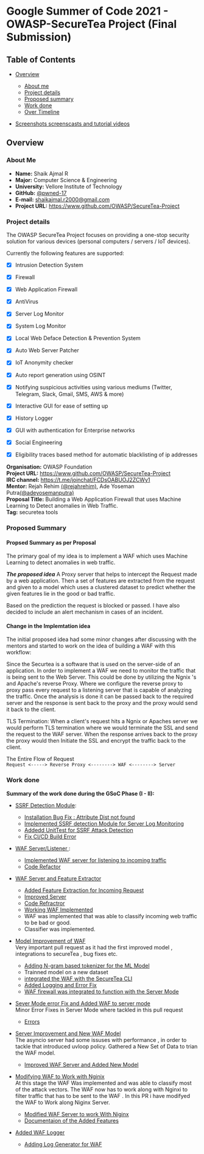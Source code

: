# Google Summer of Code 2021 - OWASP-SecureTea Project (Final Submission)

## Table of Contents

- [Overview](#overview)
    - [About me](#about-me)
    - [Project details](#project-details)
    - [Proposed summary](#proposed-summary)
    - [Work done](#work-done)
    - [Over Timeline](#timeline)

- [Screenshots screenscasts and tutorial videos](#screenshots-screenscasts-and-tutorial-videos)

## Overview

### About Me

- **Name:** Shaik Ajmal R
- **Major:** Computer Science & Engineering
- **University:** Vellore Institute of Technology 
- **GitHub:** [@pwned-17](https://github.com/pwned-17)
- **E-mail:** shaikajmal.r2000@gmail.com
- **Project URL:** https://www.github.com/OWASP/SecureTea-Project<br>

### Project details

The OWASP SecureTea Project focuses on providing a one-stop security solution for various devices (personal computers / servers / IoT devices).

Currently the following features are supported:

- [x] Intrusion Detection System
- [x] Firewall
- [x] Web Application Firewall
- [x] AntiVirus
- [x] Server Log Monitor
- [x] System Log Monitor
- [x] Local Web Deface Detection & Prevention System
- [x] Auto Web Server Patcher
- [x] IoT Anonymity checker
- [x] Auto report generation using OSINT
- [x] Notifying suspicious activities using various mediums (Twitter, Telegram, Slack, Gmail, SMS, AWS & more)
- [x] Interactive GUI for ease of setting up
- [x] History Logger
- [x] GUI with authentication for Enterprise networks
- [x] Social Engineering
- [x] Eligibility traces based method for automatic blacklisting of ip addresses



**Organisation:** OWASP Foundation<br>
**Project URL:** https://www.github.com/OWASP/SecureTea-Project<br>
**IRC channel:** https://t.me/joinchat/FCDsOABUOJ2ZCWy1<br>
**Mentor:** Rejah Rehim [(@rejahrehim)](https://github.com/rejahrehim), Ade Yoseman Putra[(@adeyosemanputra)](https://github.com/adeyosemanputra)<br>
**Proposal Title:** Building a Web Application Firewall that uses Machine Learning to Detect anomalies in Web Traffic.<br>
**Tag:** securetea tools<br>

### Proposed Summary 

#### Propsed Summary as per Proposal 

The primary goal of my idea is to implement a WAF which uses Machine Learning to detect anomalies in web traffic.

***The proposed idea***
A Proxy server that helps to intercept the Request made by a web application. Then a set of features are extracted from the request and given to a model which uses a clustered dataset to predict whether the given features lie in the good or bad traffic.

Based on the prediction the request is blocked or passed. I have also decided to include an alert mechanism in cases of an incident.

#### Change in the Implemtation idea
The initial  proposed idea had some minor changes after discussing with the mentors and started to work on the idea of building a WAF with this workflow:

Since the Securtea is a software that is used on the server-side of an application. In order to implement a WAF we need to monitor the traffic that is being sent to the Web Server. This could be done by utilizing the Ngnix 's and Apache's reverse Proxy.
Where we configure the reverse proxy to proxy pass every request to a listening server that is capable of analyzing the traffic. Once the analysis is done it can be passed back to the required server and the response is sent back to the proxy and the proxy would send it back to the client.

TLS Termination: When a client's request hits a Ngnix or Apaches server we would perform TLS termination where we would terminate the SSL and send the request to the WAF server.
When the response arrives back to the proxy the proxy would then Initiate the SSL and encrypt the traffic back to the client.

The Entire Flow of Request <br>
```Request <-----> Reverse Proxy <--------> WAF <--------> Server```

### Work done

**Summary of the work done during the GSoC Phase (I - II):**

- [SSRF Detection Module](https://github.com/OWASP/SecureTea-Project/pull/278):
     - [Installation Bug Fix : Attribute Dist not found](https://github.com/OWASP/SecureTea-Project/pull/278/commits/97f00ec2678c40e1b3c48f0f4e843ae335b53a28)
     - [ Implemented SSRF detection Module for Server Log Monitoring](https://github.com/OWASP/SecureTea-Project/pull/278/commits/bb1fb003b8fc5e0c34477f28f185f5f9d25795d3)
     - [ Addedd UnitTest for SSRF Attack Detection ](https://github.com/OWASP/SecureTea-Project/pull/278/commits/f55ac5ecf03803e4833faa435eba2350a2f46443)
     - [Fix CI/CD Build Error ](https://github.com/OWASP/SecureTea-Project/pull/278/commits/40aa8e4c6bc5bf1ff16ca9ab08aa7bb9211f75d3)
   
     
- [WAF Server/Listener ](https://github.com/OWASP/SecureTea-Project/pull/278):
    - [Implemented WAF server for listening to incoming traffic](https://github.com/OWASP/SecureTea-Project/pull/281/commits/f10e333e99abca3a65e81176a1c33f6c940b9961)
    - [Code Refactor](https://github.com/OWASP/SecureTea-Project/pull/281/commits/439b551e0c160c94abbbf32e4cfebc7611f3ffb8)
    
- [WAF Server and Feature Extractor](https://github.com/OWASP/SecureTea-Project/pull/287)
    - [Added Feature Extraction for Incoming Request](https://github.com/OWASP/SecureTea-Project/pull/287/commits/669f66874da1342e7dcec3d09d312230056d3908)
    - [Improved Server](https://github.com/OWASP/SecureTea-Project/pull/287/commits/bd978f5490a5d3dbef0b80058f484812b2341df6)
    - [Code Refractror](https://github.com/OWASP/SecureTea-Project/pull/287/commits/a79c3f5a79e0958012e31d4a7818452d65c1007c)
    - [Working WAF Implemented](https://github.com/OWASP/SecureTea-Project/pull/287/commits/5a26fb52e53f35a914f126d7d29823f2cb5ee680)
    - WAF was implemented that was able to classify incoming web traffic to be bad or good.
    - Classifier was implemented.
    
    
- [Model Improvement of WAF](https://github.com/OWASP/SecureTea-Project/pull/290)
   <br>
   Very important pull request as it had the first improved model , integrations to secureTea , bug fixes etc.
    - [Adding N-gram based tokenizer for the ML Model](https://github.com/OWASP/SecureTea-Project/pull/290/commits/b5c9debc214e74331c4e5e77bf94305b900e14e3)
    - Trainned model on a new dataset
    - [integrated the WAF with the SecureTea CLI ](https://github.com/OWASP/SecureTea-Project/pull/290/commits/5eb4ef9781dc2b2aa8ece71904fa376b674dfbcb)
    - [Added Logging and Error Fix](https://github.com/OWASP/SecureTea-Project/pull/290/commits/7195ff3f9793e1c029a23fef069873bf8bd06b1f)
    - [WAF firewall was integrated to function with the Server Mode](https://github.com/OWASP/SecureTea-Project/pull/290/commits/5423e1f8c8bfbf75b3619b8f1d9f5751baa830db)
    
- [Sever Mode error Fix and Added WAF to server mode](https://github.com/OWASP/SecureTea-Project/pull/293)
    <br>
    Minor Error Fixes in Server Mode where tackled in this pull request 
     - [Errors](https://github.com/OWASP/SecureTea-Project/pull/293/commits/366b245ab9bb6114d7bb1130520dd7ccc36b2290)
- [Server Improvement and New WAF Model ](https://github.com/OWASP/SecureTea-Project/pull/297)
     <br>
     The asyncio server had some issuses with performance , in order to tackle that introduced uvloop policy. Gathered a New Set of Data to trian the WAF model. 
     - [Improved WAF Server and Added New Model](https://github.com/OWASP/SecureTea-Project/pull/297/commits/ebd9e7239d12c641649c03654ba11549d7d950ff)

- [Modifying WAF to Work with Nginix ](https://github.com/OWASP/SecureTea-Project/pull/305)
     <br> 
     At this stage the WAF Was implemented and was able to classify most of the attack vectors. The WAF now has to work along with Nginxi to filter traffic that has to be sent      to the WAF . In this PR i have modifyed the WAF to Work along Niginx Server.
     - [Modified WAF Server to work With Niginx ](https://github.com/OWASP/SecureTea-Project/pull/305/commits/fad0ce914a56bcc5e6bcebc13479532f1d01df7a)
     - [Documentaion of the Added Features ](https://github.com/OWASP/SecureTea-Project/pull/305/commits/73305d75da1983ffd568743f5556cb9567315211)
     
- [Added WAF Logger ](https://github.com/OWASP/SecureTea-Project/pull/308)
       <br>
     - [Adding Log Generator for WAF](https://github.com/OWASP/SecureTea-Project/pull/308/commits/513fde3b23356cea5c17d1b01a81ef526e0037ef)





